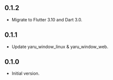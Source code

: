 ## 0.1.2

- Migrate to Flutter 3.10 and Dart 3.0.

## 0.1.1

- Update yaru_window_linux & yaru_window_web.

## 0.1.0

- Initial version.
